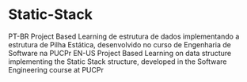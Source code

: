 # Static-Stack
PT-BR Project Based Learning de estrutura de dados implementando a estrutura de Pilha Estática, desenvolvido no curso de Engenharia de Software na PUCPr
EN-US Project Based Learning on data structure implementing the Static Stack structure, developed in the Software Engineering course at PUCPr
